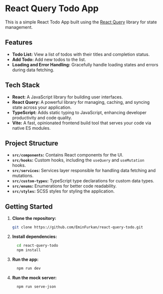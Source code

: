 # React Query Todo App

This is a simple React Todo App built using the [React Query](https://react-query.tanstack.com/) library for state management.

## Features

- **Todo List:** View a list of todos with their titles and completion status.
- **Add Todo:** Add new todos to the list.
- **Loading and Error Handling:** Gracefully handle loading states and errors during data fetching.

## Tech Stack

- **React:** A JavaScript library for building user interfaces.
- **React Query:** A powerful library for managing, caching, and syncing state across your application.
- **TypeScript:** Adds static typing to JavaScript, enhancing developer productivity and code quality.
- **Vite:** A fast, opinionated frontend build tool that serves your code via native ES modules.

## Project Structure

- **`src/components`:** Contains React components for the UI.
- **`src/hooks`:** Custom hooks, including the `useQuery` and `useMutation` hooks.
- **`src/services`:** Services layer responsible for handling data fetching and mutations.
- **`src/custom-types`:** TypeScript type declarations for custom data types.
- **`src/enums`:** Enumerations for better code readability.
- **`src/styles`:** SCSS styles for styling the application.

## Getting Started

1. **Clone the repository:**

   ```bash
   git clone https://github.com/EminFurkan/react-query-todo.git
   ```
2. **Install dependencies:**

    ```bash
      cd react-query-todo
      npm install
     ```
3. **Run the app:**

    ```bash
      npm run dev
     ```
4. **Run the mock server:**
  
    ```bash
      npm run serve-json
     ```
